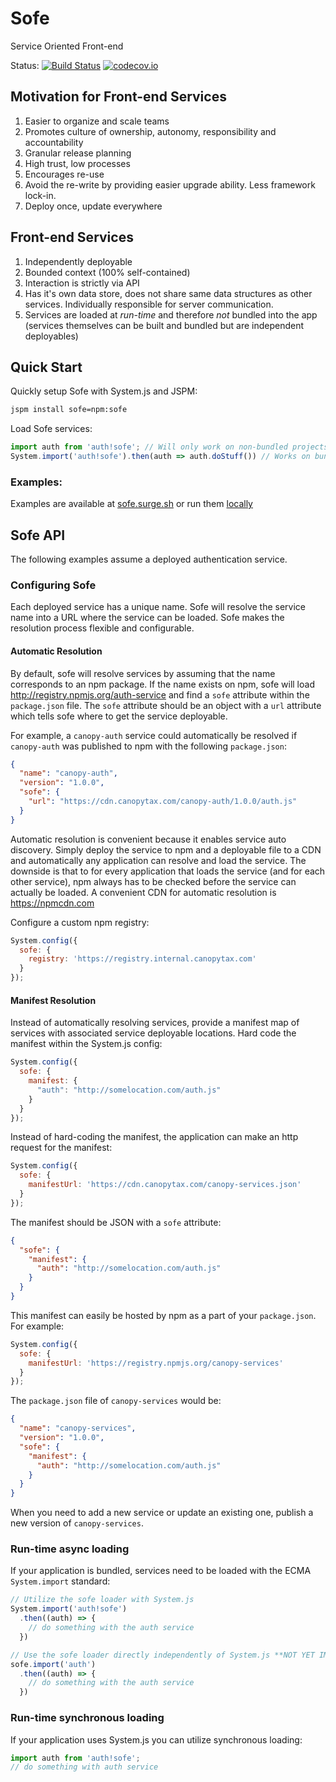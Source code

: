 # Sofe
Service Oriented Front-end

Status: [![Build Status](https://travis-ci.org/CanopyTax/sofe.svg?branch=master)](https://travis-ci.org/CanopyTax/sofe) [![codecov.io](https://codecov.io/github/CanopyTax/sofe/coverage.svg?branch=master)](https://codecov.io/github/CanopyTax/sofe?branch=master)

## Motivation for Front-end Services
1. Easier to organize and scale teams
2. Promotes culture of ownership, autonomy, responsibility and accountability
3. Granular release planning
4. High trust, low processes
5. Encourages re-use
6. Avoid the re-write by providing easier upgrade ability. Less framework lock-in.
7. Deploy once, update everywhere

## Front-end Services
1. Independently deployable
2. Bounded context (100% self-contained)
3. Interaction is strictly via API
4. Has it's own data store, does not share same data structures as other services. Individually responsible for server communication.
5. Services are loaded at *run-time* and therefore *not* bundled into the app (services themselves can be built and bundled but are independent deployables)

## Quick Start
Quickly setup Sofe with System.js and JSPM:

```bash
jspm install sofe=npm:sofe
```

Load Sofe services:
```javascript
import auth from 'auth!sofe'; // Will only work on non-bundled projects
System.import('auth!sofe').then(auth => auth.doStuff()) // Works on bundled and non-bundled projects
```
### Examples:
Examples are available at [sofe.surge.sh](http://sofe.surge.sh) or run them [locally](examples/examples.md)

## Sofe API
The following examples assume a deployed authentication service.

### Configuring Sofe
Each deployed service has a unique name. Sofe will resolve the service name into a URL where the service can be loaded.
Sofe makes the resolution process flexible and configurable.

#### Automatic Resolution
By default, sofe will resolve services by assuming that the name corresponds to an npm package. If the name exists on npm,
sofe will load http://registry.npmjs.org/auth-service and find a `sofe` attribute within the `package.json` file.
The `sofe` attribute should be an object with a `url` attribute which tells sofe where to get the service deployable.

For example, a `canopy-auth` service could automatically be resolved if `canopy-auth` was published to npm with the following
`package.json`:
```json
{
  "name": "canopy-auth",
  "version": "1.0.0",
  "sofe": {
    "url": "https://cdn.canopytax.com/canopy-auth/1.0.0/auth.js"
  }
}
```
Automatic resolution is convenient because it enables service auto discovery. Simply deploy the service to npm and a deployable file to a CDN and automatically any application can resolve and load the service. The downside is that to for every application that loads the service (and for each other service), npm always has to be checked before the service can actually be loaded. A convenient CDN for automatic resolution is https://npmcdn.com

Configure a custom npm registry:
```javascript
System.config({
  sofe: {
    registry: 'https://registry.internal.canopytax.com'
  }
});
```

#### Manifest Resolution
Instead of automatically resolving services, provide a manifest map of services with associated service deployable locations.
Hard code the manifest within the System.js config:
```javascript
System.config({
  sofe: {
    manifest: {
      "auth": "http://somelocation.com/auth.js"
    }
  }
});
```

Instead of hard-coding the manifest, the application can make an http request for the manifest:
```javascript
System.config({
  sofe: {
    manifestUrl: 'https://cdn.canopytax.com/canopy-services.json'
  }
});
```

The manifest should be JSON with a `sofe` attribute:
```json
{
  "sofe": {
    "manifest": {
      "auth": "http://somelocation.com/auth.js"
    }
  }
}
```

This manifest can easily be hosted by npm as a part of your `package.json`. For example:

```javascript
System.config({
  sofe: {
    manifestUrl: 'https://registry.npmjs.org/canopy-services'
  }
});
```

The `package.json` file of `canopy-services` would be:
```json
{
  "name": "canopy-services",
  "version": "1.0.0",
  "sofe": {
    "manifest": {
      "auth": "http://somelocation.com/auth.js"
    }
  }
}
```

When you need to add a new service or update an existing one, publish a new version of `canopy-services`.

### Run-time async loading
If your application is bundled, services need to be loaded with the ECMA `System.import` standard:
```javascript
// Utilize the sofe loader with System.js
System.import('auth!sofe')
  .then((auth) => {
    // do something with the auth service
  })
```

```javascript
// Use the sofe loader directly independently of System.js **NOT YET IMPLEMENTED**
sofe.import('auth')
  .then((auth) => {
    // do something with the auth service
  })
```

### Run-time synchronous loading
If your application uses System.js you can utilize synchronous loading:
```javascript
import auth from 'auth!sofe';
// do something with auth service
```
